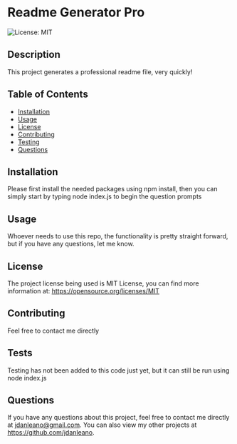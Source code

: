 # Readme Generator Pro
  ![License: MIT](https://img.shields.io/badge/License-MIT-yellow.svg)

  ## Description
  This project generates a professional readme file, very quickly!

  ## Table of Contents
  * [Installation](#installation)
  * [Usage](#usage)
  * [License](#license)
  * [Contributing](#contributing)
  * [Testing](#tests)
  * [Questions](#questions)

  ## Installation
  Please first install the needed packages using npm install, then you can simply start by typing node index.js to begin the question prompts

  ## Usage
  Whoever needs to use this repo, the functionality is pretty straight forward, but if you have any questions, let me know.

  ## License

  The project license being used is MIT License, you can find more information at: https://opensource.org/licenses/MIT

  ## Contributing
  Feel free to contact me directly

  ## Tests
  Testing has not been added to this code just yet, but it can still be run using node index.js

  ## Questions
If you have any questions about this project, feel free to contact me directly at jdanleano@gmail.com. You can also view my other projects at https://github.com/jdanleano.

